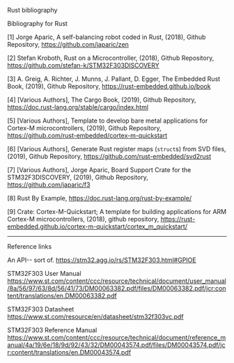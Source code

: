Rust bibliography

Bibliography for Rust

[1] Jorge Aparic, A self-balancing robot coded in Rust, (2018), Github Repository, https://github.com/japaric/zen

[2] Stefan Kroboth, Rust on a Microcontroller, (2018), Github Repository,  https://github.com/stefan-k/STM32F303DISCOVERY

[3] A. Greig, A. Richter, J. Munns, J. Pallant, D. Egger, The Embedded Rust Book, (2019), Github Repository, https://rust-embedded.github.io/book

[4] [Various Authors], The Cargo Book, (2019), Github Repository, https://doc.rust-lang.org/stable/cargo/index.html

[5] [Various Authors], Template to develop bare metal applications for Cortex-M microcontrollers, (2019), Github Repository, https://github.com/rust-embedded/cortex-m-quickstart

[6] [Various Authors], Generate Rust register maps (`struct`s) from SVD files, (2019), Github Repository, https://github.com/rust-embedded/svd2rust

[7] [Various Authors], Jorge Aparic, Board Support Crate for the STM32F3DISCOVERY, (2019), Github Repository, https://github.com/japaric/f3

[8] Rust By Example, https://doc.rust-lang.org/rust-by-example/

[9] Crate: Cortex-M-Quickstart; A template for building applications for ARM Cortex-M microcontrollers, (2018), github repository, 
https://rust-embedded.github.io/cortex-m-quickstart/cortex_m_quickstart/

---------------------
Reference links

An API-- sort of. 
https://stm32.agg.io/rs/STM32F303.html#GPIOE


STM32F303 User Manual
https://www.st.com/content/ccc/resource/technical/document/user_manual/8a/56/97/63/8d/56/41/73/DM00063382.pdf/files/DM00063382.pdf/jcr:content/translations/en.DM00063382.pdf

STM32F303 Datasheet
https://www.st.com/resource/en/datasheet/stm32f303vc.pdf

STM32F303 Reference Manual
https://www.st.com/content/ccc/resource/technical/document/reference_manual/4a/19/6e/18/9d/92/43/32/DM00043574.pdf/files/DM00043574.pdf/jcr:content/translations/en.DM00043574.pdf
